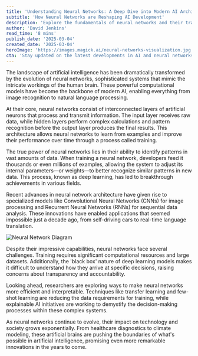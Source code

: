 ```yaml
---
title: 'Understanding Neural Networks: A Deep Dive into Modern AI Architecture'
subtitle: 'How Neural Networks are Reshaping AI Development'
description: 'Explore the fundamentals of neural networks and their transformative impact on modern AI development. Learn how these sophisticated systems process information, recognize patterns, and drive innovation across various industries.'
author: 'David Jenkins'
read_time: '8 mins'
publish_date: '2025-03-04'
created_date: '2025-03-04'
heroImage: 'https://images.magick.ai/neural-networks-visualization.jpg'
cta: 'Stay updated on the latest developments in AI and neural networks by following us on LinkedIn. Join our community of tech enthusiasts and industry professionals shaping the future of artificial intelligence.'
---
```


The landscape of artificial intelligence has been dramatically transformed by the evolution of neural networks, sophisticated systems that mimic the intricate workings of the human brain. These powerful computational models have become the backbone of modern AI, enabling everything from image recognition to natural language processing.

At their core, neural networks consist of interconnected layers of artificial neurons that process and transmit information. The input layer receives raw data, while hidden layers perform complex calculations and pattern recognition before the output layer produces the final results. This architecture allows neural networks to learn from examples and improve their performance over time through a process called training.

The true power of neural networks lies in their ability to identify patterns in vast amounts of data. When training a neural network, developers feed it thousands or even millions of examples, allowing the system to adjust its internal parameters—or weights—to better recognize similar patterns in new data. This process, known as deep learning, has led to breakthrough achievements in various fields.

Recent advances in neural network architecture have given rise to specialized models like Convolutional Neural Networks (CNNs) for image processing and Recurrent Neural Networks (RNNs) for sequential data analysis. These innovations have enabled applications that seemed impossible just a decade ago, from self-driving cars to real-time language translation.

![Neural Network Diagram](https://images.magick.ai/neural-networks-visualization.jpg)

Despite their impressive capabilities, neural networks face several challenges. Training requires significant computational resources and large datasets. Additionally, the 'black box' nature of deep learning models makes it difficult to understand how they arrive at specific decisions, raising concerns about transparency and accountability.

Looking ahead, researchers are exploring ways to make neural networks more efficient and interpretable. Techniques like transfer learning and few-shot learning are reducing the data requirements for training, while explainable AI initiatives are working to demystify the decision-making processes within these complex systems.

As neural networks continue to evolve, their impact on technology and society grows exponentially. From healthcare diagnostics to climate modeling, these artificial brains are pushing the boundaries of what's possible in artificial intelligence, promising even more remarkable innovations in the years to come.